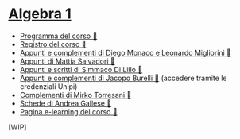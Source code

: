 # [Algebra 1](https://esami.unipi.it/programma.php?c=53651&aa=2022&cid=9&did=20)

- [Programma del corso 📘](https://esami.unipi.it/programma.php?c=53651&aa=2022&cid=9&did=20)
- [Registro del corso 📑](https://unimap.unipi.it/registri/dettregistriNEW.php?re=7083967::::&ri=8305)
- [Appunti e complementi di Diego Monaco e Leonardo Migliorini 📓](https://github.com/diego-unipi/Algebra-1)
- [Appunti di Mattia Salvadori 📒](https://poisson.phc.dm.unipi.it/~salvadori/Algebra1.pdf)
- [Appunti e scritti di Simmaco Di Lillo 📗](https://poisson.phc.dm.unipi.it/~dilillo/Algebra/index.html)
- [Appunti e complementi di Jacopo Burelli 📑](https://unipiit-my.sharepoint.com/personal/j_burelli_studenti_unipi_it/_layouts/15/onedrive.aspx?ga=1&id=%2Fpersonal%2Fj%5Fburelli%5Fstudenti%5Funipi%5Fit%2FDocuments%2FUniversit%C3%A0%2FAnno%202019%2D2020%2FAlgebra%201) (accedere tramite le credenziali Unipi)
- [Complementi di Mirko Torresani 📓](https://poisson.phc.dm.unipi.it/~torresani/file/Complementi_Algebra.pdf)
- [Schede di Andrea Gallese 📖](https://uz.sns.it/~Gall/Algebra.pdf)
- [Pagina e-learning del corso 🔗](https://elearning.dm.unipi.it/course/view.php?id=404)

[WIP]